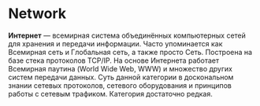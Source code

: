 # Network

__Интернет__ — всемирная система объединённых компьютерных сетей для хранения и передачи информации. Часто упоминается как Всемирная сеть и Глобальная сеть, а также просто Сеть.
Построена на базе стека протоколов TCP/IP. На основе Интернета работает Всемирная паутина (World Wide Web, WWW) и множество других систем передачи данных.
Суть данной категории в доскональном знании сетевых протоколов, сетевого оборудования и принципов работы с сетевым трафиком. Категория достаточно редкая.